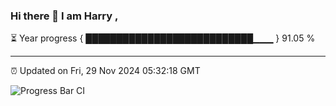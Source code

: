### Hi there 👋 I am Harry , 

⏳ Year progress { ███████████████████████████▁▁▁ } 91.05 %

---

⏰ Updated on Fri, 29 Nov 2024 05:32:18 GMT

![Progress Bar CI](https://github.com/duykhang68/duykhang68/workflows/Progress%20Bar%20CI/badge.svg)
